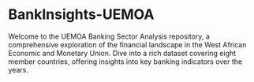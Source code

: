 # BankInsights-UEMOA
Welcome to the UEMOA Banking Sector Analysis repository, a comprehensive exploration of the financial landscape in the West African Economic and Monetary Union. Dive into a rich dataset covering eight member countries, offering insights into key banking indicators over the years.
